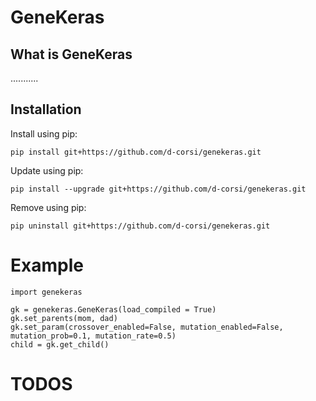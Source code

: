 # GeneKeras

## What is GeneKeras
...........

## Installation
Install using pip:
```
pip install git+https://github.com/d-corsi/genekeras.git
```
Update using pip:
```
pip install --upgrade git+https://github.com/d-corsi/genekeras.git
```
Remove using pip:
```
pip uninstall git+https://github.com/d-corsi/genekeras.git
```

# Example

```
import genekeras

gk = genekeras.GeneKeras(load_compiled = True)
gk.set_parents(mom, dad)
gk.set_param(crossover_enabled=False, mutation_enabled=False, mutation_prob=0.1, mutation_rate=0.5)
child = gk.get_child()
```

# TODOS